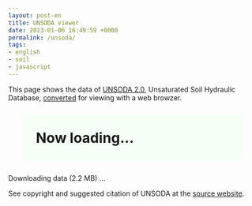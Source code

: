 ```yaml
---
layout: post-en
title: UNSODA viewer
date: 2023-01-06 16:49:59 +0000
permalink: /unsoda/
tags:
- english
- soil
- javascript
---
```

This page shows the data of <a href="https://doi.org/10.15482/USDA.ADC/1173246">UNSODA 2.0</a>, Unsaturated Soil Hydraulic Database, <a href="https://sekika.github.io/file/unsoda/">converted</a> for viewing with a web browzer.

<script src="https://cdn.plot.ly/plotly-{{ site.plotly-version }}.min.js"></script>
<script src="/js/unsoda.js"></script>
<div id="query"><div style="background-color:#f5fff5; margin: 1em; padding: 1em; font-size:200%"><strong>Now loading...</strong></div>Downloading data (2.2 MB) ...</div>
<div id="table"></div>
<div id="show"></div>

See copyright and suggested citation of UNSODA at the <a href="https://doi.org/10.15482/USDA.ADC/1173246">source website</a>.
